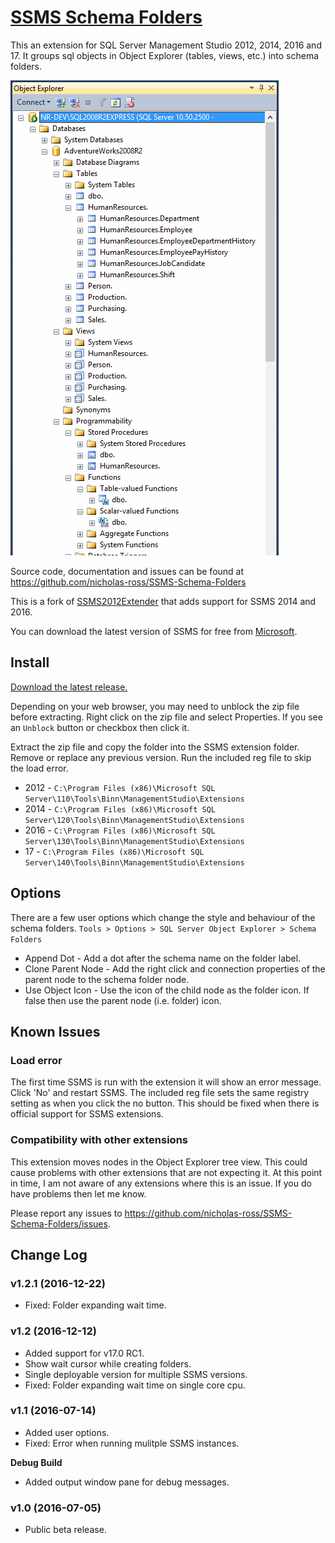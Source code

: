 
# [SSMS Schema Folders](https://github.com/nicholas-ross/SSMS-Schema-Folders)

This an extension for SQL Server Management Studio 2012, 2014, 2016 and 17.
It groups sql objects in Object Explorer (tables, views, etc.) into schema folders.

![Object Explorer](ObjectExplorerView.png)

Source code, documentation and issues can be found at <https://github.com/nicholas-ross/SSMS-Schema-Folders>

This is a fork of [SSMS2012Extender](https://ssms2012extender.codeplex.com/) that adds support for SSMS 2014 and 2016.

You can download the latest version of SSMS for free from [Microsoft](https://msdn.microsoft.com/en-US/library/mt238290.aspx).

## Install

[Download the latest release.](https://github.com/nicholas-ross/SSMS-Schema-Folders/releases)

Depending on your web browser, you may need to unblock the zip file before extracting.
Right click on the zip file and select Properties. 
If you see an `Unblock` button or checkbox then click it. 

Extract the zip file and copy the folder into the SSMS extension folder. Remove or replace any previous version.
Run the included reg file to skip the load error.

* 2012 - `C:\Program Files (x86)\Microsoft SQL Server\110\Tools\Binn\ManagementStudio\Extensions`
* 2014 - `C:\Program Files (x86)\Microsoft SQL Server\120\Tools\Binn\ManagementStudio\Extensions`
* 2016 - `C:\Program Files (x86)\Microsoft SQL Server\130\Tools\Binn\ManagementStudio\Extensions`
* 17 - `C:\Program Files (x86)\Microsoft SQL Server\140\Tools\Binn\ManagementStudio\Extensions`

## Options

There are a few user options which change the style and behaviour of the schema folders.
`Tools > Options > SQL Server Object Explorer > Schema Folders`

* Append Dot - Add a dot after the schema name on the folder label.
* Clone Parent Node - Add the right click and connection properties of the parent node to the schema folder node.
* Use Object Icon - Use the icon of the child node as the folder icon. If false then use the parent node (i.e. folder) icon.

## Known Issues

### Load error
The first time SSMS is run with the extension it will show an error message. Click 'No' and restart SSMS. The included reg file sets the same registry setting as when you click the no button.
This should be fixed when there is official support for SSMS extensions.

### Compatibility with other extensions
This extension moves nodes in the Object Explorer tree view. This could cause problems with other extensions that are not expecting it. At this point in time, I am not aware of any extensions where this is an issue. If you do have problems then let me know.

Please report any issues to <https://github.com/nicholas-ross/SSMS-Schema-Folders/issues>.

## Change Log

### v1.2.1 (2016-12-22)
* Fixed: Folder expanding wait time.

### v1.2 (2016-12-12)
* Added support for v17.0 RC1.
* Show wait cursor while creating folders.
* Single deployable version for multiple SSMS versions.
* Fixed: Folder expanding wait time on single core cpu.

### v1.1 (2016-07-14)
* Added user options.
* Fixed: Error when running mulitple SSMS instances.

**Debug Build**
* Added output window pane for debug messages.

### v1.0 (2016-07-05)
* Public beta release.
